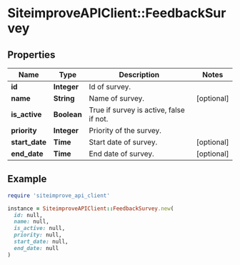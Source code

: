 # SiteimproveAPIClient::FeedbackSurvey

## Properties

| Name | Type | Description | Notes |
| ---- | ---- | ----------- | ----- |
| **id** | **Integer** | Id of survey. |  |
| **name** | **String** | Name of survey. | [optional] |
| **is_active** | **Boolean** | True if survey is active, false if not. |  |
| **priority** | **Integer** | Priority of the survey. |  |
| **start_date** | **Time** | Start date of survey. | [optional] |
| **end_date** | **Time** | End date of survey. | [optional] |

## Example

```ruby
require 'siteimprove_api_client'

instance = SiteimproveAPIClient::FeedbackSurvey.new(
  id: null,
  name: null,
  is_active: null,
  priority: null,
  start_date: null,
  end_date: null
)
```

